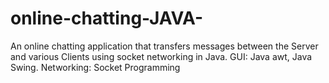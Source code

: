 # online-chatting-JAVA-
An online chatting application that transfers messages between the Server and various
Clients using socket networking in Java. GUI: Java awt, Java Swing. Networking: Socket Programming
